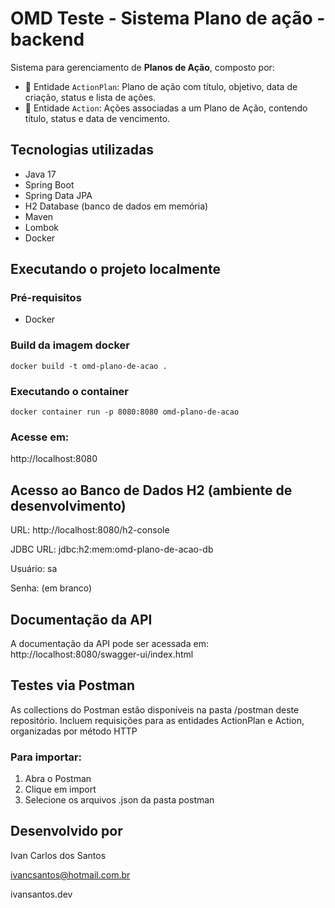 # OMD Teste - Sistema Plano de ação - backend

Sistema para gerenciamento de **Planos de Ação**, composto por:

- 🔹 Entidade `ActionPlan`: Plano de ação com título, objetivo, data de criação, status e lista de ações.
- 🔸 Entidade `Action`: Ações associadas a um Plano de Ação, contendo título, status e data de vencimento.

## Tecnologias utilizadas

- Java 17
- Spring Boot
- Spring Data JPA
- H2 Database (banco de dados em memória)
- Maven
- Lombok
- Docker

## Executando o projeto localmente
### Pré-requisitos
- Docker

### Build da imagem docker
```shell
docker build -t omd-plano-de-acao .
```

### Executando o container
```shell
docker container run -p 8080:8080 omd-plano-de-acao
```

### Acesse em:
http://localhost:8080

## Acesso ao Banco de Dados H2 (ambiente de desenvolvimento)
URL: http://localhost:8080/h2-console

JDBC URL: jdbc:h2:mem:omd-plano-de-acao-db

Usuário: sa

Senha: (em branco)

## Documentação da API
A documentação da API pode ser acessada em:
http://localhost:8080/swagger-ui/index.html

## Testes via Postman
As collections do Postman estão disponíveis na pasta /postman deste repositório.
Incluem requisições para as entidades ActionPlan e Action, organizadas por método HTTP

### Para importar:
1. Abra o Postman
2. Clique em import
3. Selecione os arquivos .json da pasta postman

## Desenvolvido por
Ivan Carlos dos Santos

ivancsantos@hotmail.com.br

ivansantos.dev
